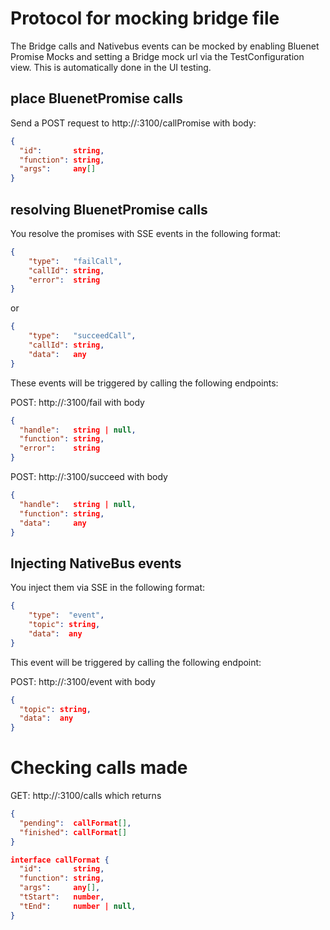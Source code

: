 # Protocol for mocking bridge file

The Bridge calls and Nativebus events can be mocked by enabling Bluenet Promise Mocks and setting a Bridge mock url
via the TestConfiguration view. This is automatically done in the UI testing.

## place BluenetPromise calls

Send a POST request to http://<localIP>:3100/callPromise with body:

```json
{
  "id":       string,
  "function": string,
  "args":     any[]
}
```

## resolving BluenetPromise calls

You resolve the promises with SSE events in the following format:

```json
{
    "type":   "failCall",
    "callId": string,
    "error":  string   
}
```
or
```json
{
    "type":   "succeedCall",
    "callId": string,
    "data":   any   
}
```

These events will be triggered by calling the following endpoints:

POST: http://<localIP>:3100/fail with body
```json
{
  "handle":   string | null,
  "function": string,
  "error":    string
}
```
POST: http://<localIP>:3100/succeed with body
```json
{
  "handle":   string | null,
  "function": string,
  "data":     any
}
```


## Injecting NativeBus events

You inject them via SSE in the following format:
```json
{
    "type":  "event",
    "topic": string,
    "data":  any   
}
```
This event will be triggered by calling the following endpoint:

POST: http://<localIP>:3100/event with body
```json
{
  "topic": string,
  "data":  any
}
```

# Checking calls made

GET: http://<localIP>:3100/calls which returns

```json
{
  "pending":  callFormat[],
  "finished": callFormat[]
}

interface callFormat {
  "id":       string,
  "function": string,
  "args":     any[],
  "tStart":   number,
  "tEnd":     number | null,
}
```

